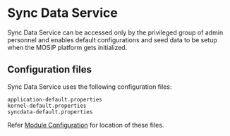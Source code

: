 # Sync Data Service 
Sync Data Service can be accessed only by the privileged group of admin personnel and enables default configurations and seed data to be setup when the MOSIP platform gets initialized.

## Configuration files
Sync Data Service uses the following configuration files:
```
application-default.properties
kernel-default.properties
syncdata-default.properties
```
Refer [Module Configuration](https://docs.mosip.io/1.2.0/modules/module-configuration) for location of these files.

